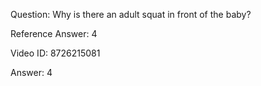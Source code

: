 Question: Why is there an adult squat in front of the baby?

Reference Answer: 4

Video ID: 8726215081

Answer: 4


